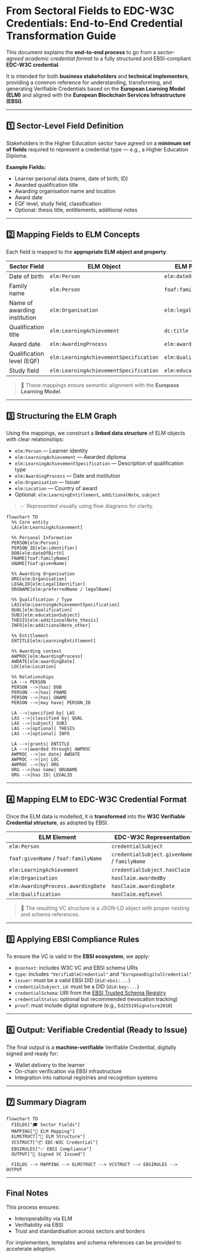 
# From Sectoral Fields to EDC-W3C Credentials: End-to-End Credential Transformation Guide

This document explains the **end-to-end process** to go from a *sector-agreed academic credential format* to a fully structured and EBSI-compliant **EDC-W3C credential**.

It is intended for both **business stakeholders** and **technical implementers**, providing a common reference for understanding, transforming, and generating Verifiable Credentials based on the **European Learning Model (ELM)** and aligned with the **European Blockchain Services Infrastructure (EBSI)**.

---

## 1️⃣ Sector-Level Field Definition

Stakeholders in the Higher Education sector have agreed on a **minimum set of fields** required to represent a credential type — e.g., a Higher Education Diploma.

**Example Fields:**
- Learner personal data (name, date of birth, ID)
- Awarded qualification title
- Awarding organisation name and location
- Award date
- EQF level, study field, classification
- Optional: thesis title, entitlements, additional notes

---

## 2️⃣ Mapping Fields to ELM Concepts

Each field is mapped to the **appropriate ELM object and property**.

| Sector Field                              | ELM Object                      | ELM Property                    |
|------------------------------------------|----------------------------------|----------------------------------|
| Date of birth                            | `elm:Person`                    | `elm:dateOfBirth`               |
| Family name                              | `elm:Person`                    | `foaf:familyName`               |
| Name of awarding institution             | `elm:Organisation`              | `elm:legalName`                 |
| Qualification title                      | `elm:LearningAchievement`       | `dc:title`                      |
| Award date                               | `elm:AwardingProcess`           | `elm:awardingDate`             |
| Qualification level (EQF)                | `elm:LearningAchievementSpecification` | `elm:Qualification`      |
| Study field                               | `elm:LearningAchievementSpecification` | `elm:educationSubject`    |

> 🔗 These mappings ensure semantic alignment with the **Europass Learning Model**.

---

## 3️⃣ Structuring the ELM Graph

Using the mappings, we construct a **linked data structure** of ELM objects with clear relationships:

- `elm:Person` — Learner identity
- `elm:LearningAchievement` — Awarded diploma
- `elm:LearningAchievementSpecification` — Description of qualification type
- `elm:AwardingProcess` — Date and institution
- `elm:Organisation` — Issuer
- `elm:Location` — Country of award
- Optional: `elm:LearningEntitlement`, `additionalNote`, `subject`

> ✅ Represented visually using flow diagrams for clarity.

```mermaid
flowchart TD
  %% Core entity
  LA[elm:LearningAchievement]

  %% Personal Information
  PERSON[elm:Person]
  PERSON_ID[elm:identifier]
  DOB[elm:dateOfBirth]
  FNAME[foaf:familyName]
  GNAME[foaf:givenName]

  %% Awarding Organisation
  ORG[elm:Organisation]
  LEGALID[elm:LegalIdentifier]
  ORGNAME[elm:preferredName / legalName]

  %% Qualification / Type
  LAS[elm:LearningAchievementSpecification]
  QUAL[elm:Qualification]
  SUBJ[elm:educationSubject]
  THESIS[elm:additionalNote_thesis]
  INFO[elm:additionalNote_other]

  %% Entitlement
  ENTITLE[elm:LearningEntitlement]

  %% Awarding context
  AWPROC[elm:AwardingProcess]
  AWDATE[elm:awardingDate]
  LOC[elm:Location]

  %% Relationships
  LA --> PERSON
  PERSON -->|has| DOB
  PERSON -->|has| FNAME
  PERSON -->|has| GNAME
  PERSON -->|may have| PERSON_ID

  LA -->|specified by| LAS
  LAS -->|classified by| QUAL
  LAS -->|subject| SUBJ
  LAS -->|optional| THESIS
  LAS -->|optional| INFO

  LA -->|grants| ENTITLE
  LA -->|awarded through| AWPROC
  AWPROC -->|on date| AWDATE
  AWPROC -->|in| LOC
  AWPROC -->|by| ORG
  ORG -->|has name| ORGNAME
  ORG -->|has ID| LEGALID
```

---

## 4️⃣ Mapping ELM to EDC-W3C Credential Format

Once the ELM data is modelled, it is **transformed** into the **W3C Verifiable Credential structure**, as adopted by EBSI.

| ELM Element                            | EDC-W3C Representation              |
|----------------------------------------|-------------------------------------|
| `elm:Person`                           | `credentialSubject`                |
| `foaf:givenName` / `foaf:familyName`   | `credentialSubject.givenName` / `familyName` |
| `elm:LearningAchievement`              | `credentialSubject.hasClaim`       |
| `elm:Organisation`                     | `hasClaim.awardedBy`               |
| `elm:AwardingProcess.awardingDate`     | `hasClaim.awardingDate`            |
| `elm:Qualification`                    | `hasClaim.eqfLevel`                |

> 📘 The resulting VC structure is a JSON-LD object with proper nesting and schema references.

---

## 5️⃣ Applying EBSI Compliance Rules

To ensure the VC is valid in the **EBSI ecosystem**, we apply:

- `@context`: includes W3C VC and EBSI schema URIs
- `type`: includes `"VerifiableCredential"` and `"EuropeanDigitalCredential"`
- `issuer`: must be a valid EBSI DID (`did:ebsi:...`)
- `credentialSubject.id`: must be a DID (`did:key:...`)
- `credentialSchema`: URI from the [EBSI Trusted Schema Registry](https://api-pilot.ebsi.eu/trusted-schemas-registry/)
- `credentialStatus`: optional but recommended (revocation tracking)
- `proof`: must include digital signature (e.g., `Ed25519Signature2018`)

---

## 6️⃣ Output: Verifiable Credential (Ready to Issue)

The final output is a **machine-verifiable** Verifiable Credential, digitally signed and ready for:

- Wallet delivery to the learner
- On-chain verification via EBSI infrastructure
- Integration into national registries and recognition systems

---

## 7️⃣ Summary Diagram

```mermaid
flowchart TD
  FIELDS["🎓 Sector Fields"]
  MAPPING["🔁 ELM Mapping"]
  ELMSTRUCT["🧩 ELM Structure"]
  VCSTRUCT["📦 EDC-W3C Credential"]
  EBSIRULES["✅ EBSI Compliance"]
  OUTPUT["🚀 Signed VC Issued"]

  FIELDS --> MAPPING --> ELMSTRUCT --> VCSTRUCT --> EBSIRULES --> OUTPUT
```

---

## Final Notes

This process ensures:
- Interoperability via ELM
- Verifiability via EBSI
- Trust and standardisation across sectors and borders

For implementers, templates and schema references can be provided to accelerate adoption.

